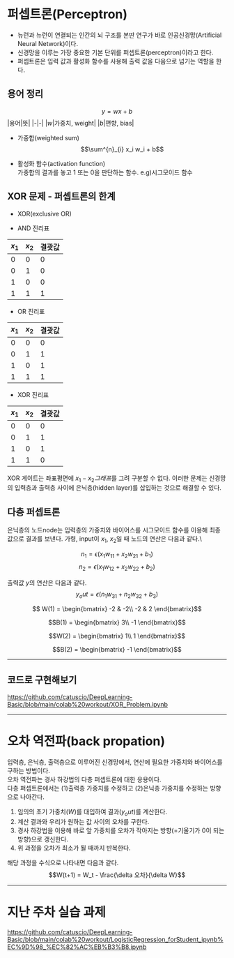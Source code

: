 # 퍼셉트론(Perceptron)
- 뉴런과 뉴런이 연결되는 인간의 뇌 구조를 본딴 연구가 바로 인공신경망(Artificial Neural Network)이다.
- 신경망을 이루는 가장 중요한 기본 단위를 퍼셉트론(perceptron)이라고 한다.
- 퍼셉트론은 입력 값과 활성화 함수를 사용해 출력 값을 다음으로 넘기는 역할을 한다.

## 용어 정리
$$y = wx + b$$
|용어|뜻|
|-|-|
|$w$|가중치, weight|
|$b$|편향, bias|


- 가중합(weighted sum)
$$\sum^{n}_{i} x_i w_i + b$$

- 활성화 함수(activation function)\
가중합의 결과를 놓고 1 또는 0을 판단하는 함수. e.g)시그모이드 함수

## XOR 문제 - 퍼셉트론의 한계
- XOR(exclusive OR)

- AND 진리표

|$x_1$|$x_2$|결괏값|
|-|-|-|
|0|0|0|
|0|1|0|
|1|0|0|
|1|1|1|

- OR 진리표

|$x_1$|$x_2$|결괏값|
|-|-|-|
|0|0|0|
|0|1|1|
|1|0|1|
|1|1|1|

- XOR 진리표

|$x_1$|$x_2$|결괏값|
|-|-|-|
|0|0|0|
|0|1|1|
|1|0|1|
|1|1|0|

XOR 게이트는 좌표평면에 $x_1 - x_2 그래프$를 그려 구분할 수 없다.
이러한 문제는 신경망의 입력층과 출력층 사이에 은닉층(hidden layer)를 삽입하는 것으로 해결할 수 있다.

## 다층 퍼셉트론
은닉층의 노드node는 입력층의 가중치와 바이어스를 시그모이드 함수를 이용해 최종 값으로 결과를 보낸다.
가령, input이 $x_1$, $x_2$일 때 노드의 연산은 다음과 같다.\

$$n_1 = \epsilon (x_1 w_11 + x_2 w_21 + b_1)$$
$$n_2 = \epsilon (x_1 w_12 + x_2 w_22 + b_2)$$

출력값 $y$의 연산은 다음과 같다.
$$y_out = \epsilon (n_1 w_31 + n_2 w_32 + b_3)$$

$$ W(1) = \begin{bmatrix} -2 & -2\\
-2 & 2 \end{bmatrix}$$

$$B(1) = \begin{bmatrix} 3\\
-1 \end{bmatrix}$$

$$W(2) = \begin{bmatrix} 1\\
1 \end{bmatrix}$$

$$B(2) = \begin{bmatrix} -1 \end{bmatrix}$$

---
## 코드로 구현해보기
https://github.com/catuscio/DeepLearning-Basic/blob/main/colab%20workout/XOR_Problem.ipynb


---
# 오차 역전파(back propation)
입력층, 은닉층, 출력층으로 이루어진 신경망에서, 연산에 필요한 가중치와 바이어스를 구하는 방법이다.\
오차 역전파는 경사 하강법의 다층 퍼셉트론에 대한 응용이다.\
다층 퍼셉트론에서는 (1)출력층 가중치를 수정하고 (2)은닉층 가중치를 수정하는 방향으로 나아간다.

1. 임의의 초기 가중치($W$)를 대입하여 결과($y_out$)를 계산한다.
2. 계산 결과와 우리가 원하는 값 사이의 오차를 구한다.
3. 경사 하강법을 이용해 바로 앞 가중치를 오차가 작아지는 방향(=기울기가 0이 되는 방향)으로 갱신한다.
4. 위 과정을 오차가 최소가 될 때까지 반복한다.

해당 과정을 수식으로 나타내면 다음과 같다.
$$W(t+1) = W_t - \frac{\delta 오차}{\delta W}$$

---
# 지난 주차 실습 과제
https://github.com/catuscio/DeepLearning-Basic/blob/main/colab%20workout/LogisticRegression_forStudent_ipynb%EC%9D%98_%EC%82%AC%EB%B3%B8.ipynb
